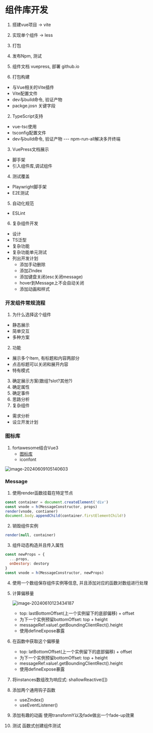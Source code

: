 # 组件库开发

1. 搭建vue项目 -> vite
2. 实现单个组件 -> less
3. 打包
4. 发布Npm, 测试
5. 组件文档 vuepress, 部署 github.io

6. 打包构建

- 与Vue相关的Vite插件
- Vite配置文件
- dev与build命令, 验证产物
- packge.josn 关键字段

2. TypeScript支持

- vue-tsc使用
- tsconfig配置文件
- dev与build命令, 验证产物 --- npm-run-all解决多开终端

3. VuePress文档展示

- 脚手架
- 引入组件库,调试组件

4. 测试覆盖

- Playwright脚手架
- E2E测试

5. 自动化规范

- ESLint

6. 复杂组件开发

- 设计
- TS泛型
- 复杂功能
- 复杂功能单元测试
- 列出开发计划
  - 添加手动删除
  - 添加ZIndex
  - 添加键盘关闭(esc关闭message)
  - hover到Message上不会自动关闭
  - 添加动画和样式

### 开发组件常规流程

1. 为什么选择这个组件

- 静态展示
- 简单交互
- 多种方案

2. 功能

- 展示多个Item, 有标题和内容两部分
- 点击标题可以关闭和展开内容
- 特有模式

3. 确定展示方案(数组?slot?其他?)
4. 确定属性
5. 确定事件
6. 思路分析
7. 复杂组件

- 需求分析
- 设立开发计划

### 图标库

1. fortawesome结合Vue3
   - [图标库](https://fontawesome.com/search?o=r&m=free)
   - iconfont

![image-20240609105140603](https://p.ipic.vip/oewcwj.png)

### Message

1. 使用render函数挂载在特定节点

```js
const container = document.createElement('div')
const vnode = h(MessageConstructor, props)
render(vnode, contianer)
document.body.appendChild(container.firstElementChild!)
```

2. 销毁组件实例

```js
render(null, container)
```

3. 组件动态构造并且传入属性

```js
const newProps = {
  ...props,
  onDestory: destory
}
const vnode = h(MessageConstructor, newProps)
```

4. 使用一个数组保存组件实例等信息, 并且添加对应的函数对数组进行处理

5. 计算偏移量

   ![image-20240610123434187](https://p.ipic.vip/niaje4.png)

   - top: lastBottomOffset(上一个实例留下的底部偏移) + offset
   - 为下一个实例预留bottomOffset: top + height
   - messageRef.value!.getBoundingClientRect().height
   - 使用defineExpose暴露

6. 在函数中获取这个偏移量

   - top: latBottomOffset(上一个实例留下的底部偏移) + offset
   - 为下一个实例预留bottomOffset: top + height
   - messageRef.value!.getBoundingClientRect().height
   - 使用defineExpose暴露

7. 将instances数组改为响应式: shallowReactive([])

8. 添加两个通用钩子函数

   - useZindex()
   - useEventListener()

9. 添加有趣的动画 使用transformY以及fade做出一个fade-up效果

10. 测试 函数式创建组件测试

